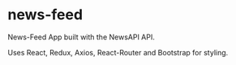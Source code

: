 # news-feed

News-Feed App built with the NewsAPI API.

Uses React, Redux, Axios, React-Router and Bootstrap for styling.

